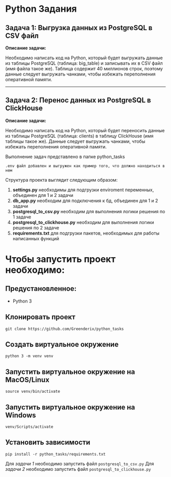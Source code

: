 # Python Задания
## Задача 1: Выгрузка данных из PostgreSQL в CSV файл

**Описание задачи:**

Необходимо написать код на Python, который будет выгружать данные из таблицы PostgreSQL (таблица: big_table) и записывать их в CSV файл (имя файла такое же). Таблица содержит 40 миллионов строк, поэтому данные следует выгружать чанками, чтобы избежать переполнения оперативной памяти.

---

## Задача 2: Перенос данных из PostgreSQL в ClickHouse

**Описание задачи:**

Необходимо написать код на Python, который будет переносить данные из таблицы PostgreSQL (таблица: clients) в таблицу ClickHouse (имя таблицы такое же). Данные следует выгружать чанками, чтобы избежать переполнения оперативной памяти.

Выполнение задач представлено в папке python_tasks

```.env файл добавлен и выгружен как пример того, что должно находиться в нем```

Структура проекта выглядит следующим образом:
1. **settings.py** необходимы для подгрузки enviroment переменных, объединен для 1 и 2 задачи
2. **db_app.py** необходим для подключения к бд, объединен для 1 и 2 задачи
3. **postgresql_to_csv.py** необходим для выполнения логики решения по 1 задаче
4. **postgresql_to_clickhouse.py** необходим для выполнения логики решения по 2 задаче
5. **requirements.txt** для подгрузки пакетов, необходимых для работы написанных функций

# Чтобы запустить проект необходимо:

## Предустановленное:

- Python 3

## Клонировать проект

```
git clone https://github.com/Greenderix/python_tasks
```
## Создать виртуальное окружение

```
python 3 -m venv venv
```
## Запустить виртуальное окружение на MacOS/Linux

```
source venv/bin/activate
```
## Запустить виртуальное окружение на Windows

```
venv/Scripts/activate
```

## Установить зависимости

```
pip install -r python_tasks/requirements.txt
```
Для *задачи 1* необходимо запустить файл ```postgresql_to_csv.py```
Для *задачи 2* необходимо запустить файл ```postgresql_to_clickhouse.py```
